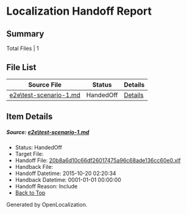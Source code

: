 # <a name='report-top'></a> Localization Handoff Report

## Summary
 Total Files | 1

## File List
 Source File | Status | Details 
 ----------- | ------ | ------- 
 [e2e\test-scenario-1.md](https://github.com/OpenLocalizationTest/oltest/blob/72e95f68f682895ad07045ec7f25b2166c0ee766/e2e/test-scenario-1.md) | HandedOff | [Details](#20b8a6d10c66df26017475a96c68ade136cc60e01)

## Item Details
##### <a name='20b8a6d10c66df26017475a96c68ade136cc60e01'></a> Source: [e2e\test-scenario-1.md](https://github.com/OpenLocalizationTest/oltest/blob/72e95f68f682895ad07045ec7f25b2166c0ee766/e2e/test-scenario-1.md)
* Status: HandedOff
* Target File: 
* Handoff File: [20b8a6d10c66df26017475a96c68ade136cc60e0.xlf](https://github.com/OpenLocalizationTestOrg/olhandoff/blob/f3e2439e2d9c28eeb9e7cc1152afea375ca357c4/ol-handoff/OpenLocalizationTestOrg/oltest.de-de/master/20b8a6d10c66df26017475a96c68ade136cc60e0.xlf)
* Handback File: 
* Handoff Datetime: 2015-10-20 02:20:34
* Handback Datetime: 0001-01-01 00:00:00
* Handoff Reason: Include
* [Back to Top](#report-top)


Generated by OpenLocalization.
